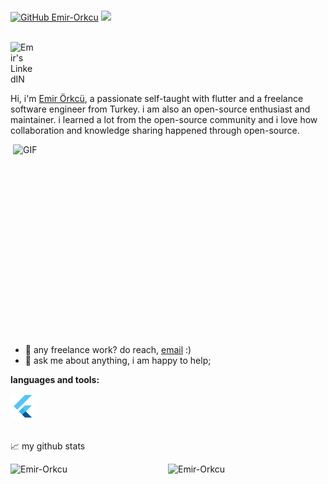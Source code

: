 

<br />

[![GitHub Emir-Orkcu](https://img.shields.io/github/followers/Emir-Orkcu?label=follow&style=social)](https://github.com/Emir-Orkcu)
![](https://visitor-badge.glitch.me/badge?page_id=Emir-Orkcu.Emir-Orkcu)

<br />
</a>

<a href="https://www.linkedin.com/in/emir-%C3%B6rkc%C3%BC-b3b9081b8/">
  <img align="left" alt="Emir's LinkedIN" width="40px"    src="https://img.icons8.com/fluency/48/000000/linkedin.png" />
</a>

<br />
<br />
<br />
<br />


Hi, i'm [Emir Örkcü](https://Emirorkcu.me/), a passionate self-taught with flutter and a freelance software engineer from Turkey.
i am also an open-source enthusiast and maintainer. i learned a lot from the open-source community and i love how collaboration and knowledge sharing happened through open-source.

  <img align="right" alt="GIF" src="https://github.com/abhisheknaiidu/abhisheknaiidu/blob/master/code.gif?raw=true" width="500" height="320" />
  
- 💼 any freelance work? do reach, [email](mailto:Emirorkcu@gmail.com) :)
- 💬 ask me about anything, i am happy to help;

**languages and tools:**  

<code><img height="40" src="https://raw.githubusercontent.com/github/explore/80688e429a7d4ef2fca1e82350fe8e3517d3494d/topics/flutter/flutter.png"></code>
<br />
<br />

📈 my github stats

 <p><img align="left" src="https://github-readme-stats.vercel.app/api/top-langs?username=Emir-Orkcu&show_icons=true&locale=en&layout=compact" alt="Emir-Orkcu" /></p>
<p align="center"> <img src="https://github-readme-stats.vercel.app/api?username=Emir-Orkcu&show_icons=true&theme=gotham" alt="Emir-Orkcu" />




